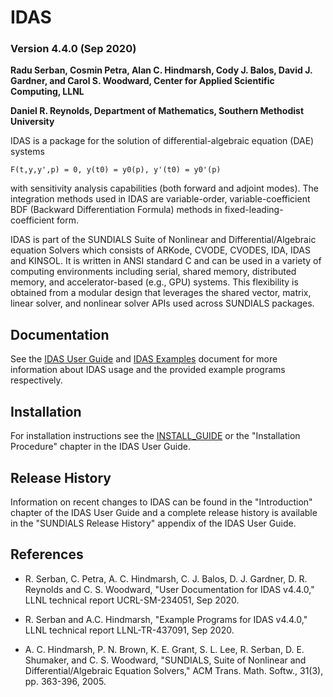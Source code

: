 # IDAS
### Version 4.4.0 (Sep 2020)

**Radu Serban, Cosmin Petra, Alan C. Hindmarsh, Cody J. Balos, David J. Gardner, 
  and Carol S. Woodward, Center for Applied Scientific Computing, LLNL**

**Daniel R. Reynolds, Department of Mathematics, Southern Methodist University**


IDAS is a package for the solution of differential-algebraic equation (DAE)
systems
```
F(t,y,y',p) = 0, y(t0) = y0(p), y'(t0) = y0'(p)
```
with sensitivity analysis capabilities (both forward and adjoint modes). The
integration methods used in IDAS are variable-order, variable-coefficient BDF
(Backward Differentiation Formula) methods in fixed-leading-coefficient form.

IDAS is part of the SUNDIALS Suite of Nonlinear and Differential/Algebraic
equation Solvers which consists of ARKode, CVODE, CVODES, IDA, IDAS and KINSOL.
It is written in ANSI standard C and can be used in a variety of computing
environments including serial, shared memory, distributed memory, and
accelerator-based (e.g., GPU) systems. This flexibility is obtained from a
modular design that leverages the shared vector, matrix, linear solver, and
nonlinear solver APIs used across SUNDIALS packages.

## Documentation

See the [IDAS User Guide](/doc/idas/idas_guide.pdf) and
[IDAS Examples](/doc/idas/idas_examples.pdf) document for more information
about IDAS usage and the provided example programs respectively.

## Installation

For installation instructions see the [INSTALL_GUIDE](/INSTALL_GUIDE.pdf)
or the "Installation Procedure" chapter in the IDAS User Guide.

## Release History

Information on recent changes to IDAS can be found in the "Introduction"
chapter of the IDAS User Guide and a complete release history is available in
the "SUNDIALS Release History" appendix of the IDAS User Guide.

## References

* R. Serban, C. Petra, A. C. Hindmarsh, C. J. Balos, D. J. Gardner,
  D. R. Reynolds and C. S. Woodward, "User Documentation for IDAS v4.4.0,"
  LLNL technical report UCRL-SM-234051, Sep 2020.

* R. Serban and A.C. Hindmarsh, "Example Programs for IDAS v4.4.0,"
  LLNL technical report LLNL-TR-437091, Sep 2020.

* A. C. Hindmarsh, P. N. Brown, K. E. Grant, S. L. Lee, R. Serban,
  D. E. Shumaker, and C. S. Woodward, "SUNDIALS, Suite of Nonlinear and
  Differential/Algebraic Equation Solvers," ACM Trans. Math. Softw.,
  31(3), pp. 363-396, 2005.
